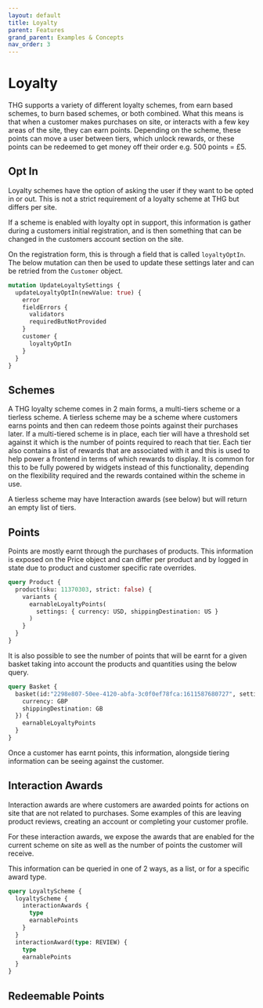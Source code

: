 ```yaml
---
layout: default
title: Loyalty
parent: Features
grand_parent: Examples & Concepts
nav_order: 3
---
```


# Loyalty
THG supports a variety of different loyalty schemes, from earn based schemes, to burn based schemes, or both combined. What this means is that when a customer makes purchases on site, or interacts with a few key areas of the site, they can earn points. Depending on the scheme, these points can move a user between tiers, which unlock rewards, or these points can be redeemed to get money off their order e.g. 500 points = £5.

## Opt In
Loyalty schemes have the option of asking the user if they want to be opted in or out. This is not a strict requirement of a loyalty scheme at THG but differs per site. 

If a scheme is enabled with loyalty opt in support, this information is gather during a customers initial registration, and is then something that can be changed in the customers account section on the site.

On the registration form, this is through a field that is called `loyaltyOptIn`. The below mutation can then be used to update these settings later and can be retried from the `Customer` object.

```graphql
mutation UpdateLoyaltySettings {
  updateLoyaltyOptIn(newValue: true) {
    error
    fieldErrors {
      validators
      requiredButNotProvided
    }
    customer {
      loyaltyOptIn
    }
  }
}
```

## Schemes 
A THG loyalty scheme comes in 2 main forms, a multi-tiers scheme or a tierless scheme. A tierless scheme may be a scheme where customers earns points and then can redeem those points against their purchases later. If a multi-tiered scheme is in place, each tier will have a threshold set against it which is the number of points required to reach that tier. Each tier also contains a list of rewards that are associated with it and this is used to help power a frontend in terms of which rewards to display. It is common for this to be fully powered by widgets instead of this functionality, depending on the flexibility required and the rewards contained within the scheme in use.

A tierless scheme may have Interaction awards (see below) but will return an empty list of tiers. 

## Points

Points are mostly earnt through the purchases of products. This information is exposed on the Price object and can differ per product and by logged in state due to product and customer specific rate overrides.

```graphql
query Product {
  product(sku: 11370303, strict: false) {
    variants {
      earnableLoyaltyPoints(
        settings: { currency: USD, shippingDestination: US }
      )
    }
  }
}
```

It is also possible to see the number of points that will be earnt for a given basket taking into account the products and quantities using the below query.

```graphql
query Basket {
  basket(id:"2298e807-50ee-4120-abfa-3c0f0ef78fca:1611587680727", settings:{
    currency: GBP
    shippingDestination: GB
  }) {
    earnableLoyaltyPoints
  }
}
```

Once a customer has earnt points, this information, alongside tiering information can be seeing against the customer.

[//]: # (TODO: Insert customer query here)

## Interaction Awards

Interaction awards are where customers are awarded points for actions on site that are not related to purchases. Some examples of this are leaving product reviews, creating an account or completing your customer profile.

For these interaction awards, we expose the awards that are enabled for the current scheme on site as well as the number of points the customer will receive.

This information can be queried in one of 2 ways, as a list, or for a specific award type.

```graphql
query LoyaltyScheme {
  loyaltyScheme {
    interactionAwards {
      type
      earnablePoints
    }
  }
  interactionAward(type: REVIEW) {
    type
    earnablePoints
  }
}
```

## Redeemable Points

[//]: # (TODO: Insert redeemable points here)

